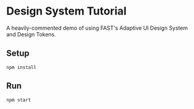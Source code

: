 # Design System Tutorial

A heavily-commented demo of using FAST's Adaptive UI Design System and Design Tokens.

## Setup

`npm install`

## Run

`npm start`